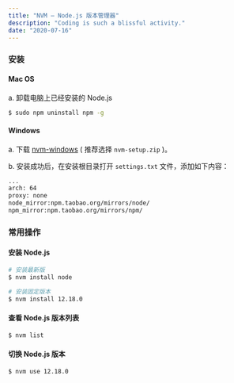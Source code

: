```yaml
---
title: "NVM – Node.js 版本管理器"
description: "Coding is such a blissful activity."
date: "2020-07-16"
---
```


### 安装

#### Mac OS

a. 卸载电脑上已经安装的 Node.js

```bash
$ sudo npm uninstall npm -g
```

#### Windows

a. 下载 [nvm-windows](https://github.com/coreybutler/nvm-windows/releases) ( 推荐选择 `nvm-setup.zip` )。

b. 安装成功后，在安装根目录打开 `settings.txt` 文件，添加如下内容：

```bash
...
arch: 64
proxy: none
node_mirror:npm.taobao.org/mirrors/node/
npm_mirror:npm.taobao.org/mirrors/npm/
```

### 常用操作

#### 安装 Node.js

```bash
# 安装最新版
$ nvm install node

# 安装固定版本
$ nvm install 12.18.0
```

#### 查看 Node.js 版本列表

```bash
$ nvm list
```

#### 切换 Node.js 版本

```bash
$ nvm use 12.18.0
```